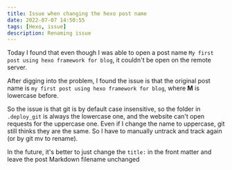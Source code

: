 ```yaml
---
title: Issue when changing the hexo post name
date: 2022-07-07 14:50:55
tags: [Hexo, issue]
description: Renaming issue
---
```


Today I found that even though I was able to open a post name `My first post using hexo framework for blog`, it couldn't be open on the remote server.

After digging into the problem, I found the issue is that the original post name is `my first post using hexo framework for blog`, where **M** is lowercase before.

So the issue is that git is by default case insensitive, so the folder in `.deploy_git` is always the lowercase one, and the website can't open requests for the uppercase one. Even if I change the name to uppercase, git still thinks they are the same. So I have to manually untrack and track again (or by git mv to rename).

In the future, it's better to just change the `title:` in the front matter and leave the post Markdown filename unchanged

